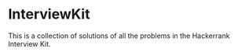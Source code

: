# InterviewKit
This is a collection of solutions of all the problems in the Hackerrank Interview Kit.
